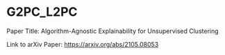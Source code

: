 # G2PC_L2PC
Paper Title: Algorithm-Agnostic Explainability for Unsupervised Clustering

Link to arXiv Paper:
https://arxiv.org/abs/2105.08053
